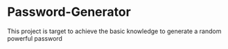 # Password-Generator
This project is target to achieve the basic knowledge to generate a random powerful password
